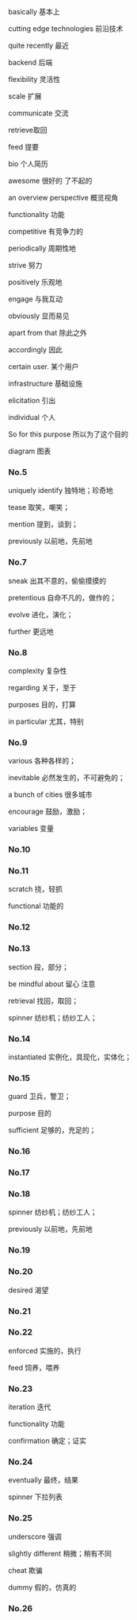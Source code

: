 basically 基本上

cutting edge technologies 前沿技术

quite recently 最近

backend 后端

flexibility 灵活性

scale 扩展

communicate 交流

retrieve取回

feed 提要

bio 个人简历

awesome 很好的 了不起的

an overview perspective 概览视角

functionality 功能

competitive 有竞争力的

periodically 周期性地

strive 努力

positively 乐观地

engage 与我互动

obviously 显而易见

apart from that 除此之外

accordingly 因此

certain user. 某个用户

infrastructure 基础设施

elicitation 引出

individual 个人

So for this purpose 所以为了这个目的

diagram 图表

### No.5

uniquely identify 独特地；珍奇地

tease 取笑，嘲笑；

mention 提到，谈到；

previously 以前地，先前地

### No.7

sneak 出其不意的，偷偷摸摸的

pretentious 自命不凡的，做作的；

evolve 进化，演化；

further 更远地

### No.8

complexity 复杂性

regarding 关于，至于

purposes 目的，打算

in particular 尤其，特别

### No.9

various 各种各样的；

inevitable 必然发生的，不可避免的；

a bunch of cities 很多城市

encourage 鼓励，激励；

variables 变量

### No.10

### No.11

scratch 挠，轻抓

functional 功能的

### No.12

### No.13

section 段，部分；

be mindful about 留心 注意

retrieval 找回，取回；

spinner 纺纱机；纺纱工人；

### No.14

instantiated 实例化，具现化，实体化；

### No.15

guard 卫兵，警卫；

purpose 目的

sufficient 足够的，充足的；

### No.16

### No.17

### No.18

spinner 纺纱机；纺纱工人；

previously 以前地，先前地

### No.19

### No.20

desired 渴望

### No.21

### No.22

enforced 实施的，执行

feed 饲养，喂养

### No.23

iteration 迭代

functionality 功能

confirmation 确定；证实

### No.24

eventually 最终，结果

spinner 下拉列表

### No.25

underscore 强调

slightly different 稍微；稍有不同

cheat 欺骗

dummy 假的，仿真的

### No.26


